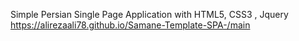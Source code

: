 Simple Persian Single Page Application with HTML5, CSS3 , Jquery
<br/>
https://alirezaali78.github.io/Samane-Template-SPA-/main
